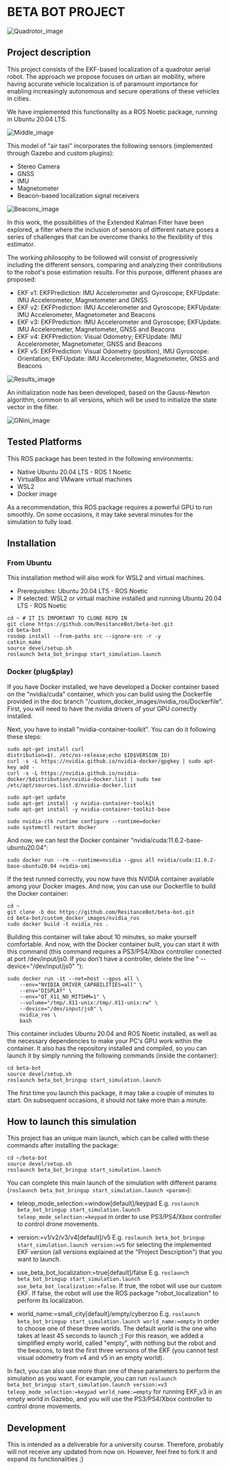 # BETA BOT PROJECT
![Quadrotor_image](https://github.com/ResitanceBot/beta-bot/blob/doc/images/Presentation.png)

## Project description
This project consists of the EKF-based localization of a quadrotor aerial robot. The approach we propose focuses on urban air mobility, where having accurate vehicle localization is of paramount importance for enabling increasingly autonomous and secure operations of these vehicles in cities.

We have implemented this functionality as a ROS Noetic package, running in Ubuntu 20.04 LTS. 

![Middle_image](https://github.com/ResitanceBot/beta-bot/blob/doc/images/Middle.png)

This model of "air taxi" incorporates the following sensors (implemented through Gazebo and custom plugins):

- Stereo Camera
- GNSS
- IMU
- Magnetometer
- Beacon-based localization signal receivers

![Beacons_image](https://github.com/ResitanceBot/beta-bot/blob/doc/images/Beacons.png)

In this work, the possibilities of the Extended Kalman Filter have been explored, a filter where the inclusion of sensors of different nature poses a series of challenges that can be overcome thanks to the flexibility of this estimator.

The working philosophy to be followed will consist of progressively including the different sensors, comparing and analyzing their contributions to the robot's pose estimation results. For this purpose, different phases are proposed:

- EKF v1: EKFPrediction: IMU Accelerometer and Gyroscope; EKFUpdate: IMU Accelerometer, Magnetometer and GNSS
- EKF v2: EKFPrediction: IMU Accelerometer and Gyroscope; EKFUpdate: IMU Accelerometer, Magnetometer and Beacons
- EKF v3: EKFPrediction: IMU Accelerometer and Gyroscope; EKFUpdate: IMU Accelerometer, Magnetometer, GNSS and Beacons
- EKF v4: EKFPrediction: Visual Odometry; EKFUpdate: IMU Accelerometer, Magnetometer, GNSS and Beacons
- EKF v5: EKFPrediction: Visual Odometry (position), IMU Gyroscope: Orientation; EKFUpdate: IMU Accelerometer, Magnetometer, GNSS and Beacons

![Results_image](https://github.com/ResitanceBot/beta-bot/blob/doc/images/Results.png)

An initialization node has been developed, based on the Gauss-Newton algorithm, common to all versions, which will be used to initialize the state vector in the filter.

![GNini_image](https://github.com/ResitanceBot/beta-bot/blob/doc/images/GNini.png)

## Tested Platforms
This ROS package has been tested in the following environments:
- Native Ubuntu 20.04 LTS - ROS 1 Noetic
- VirtualBox and VMware virtual machines 
- WSL2
- Docker image

As a recommendation, this ROS package requires a powerful GPU to run smoothly. On some occasions, it may take several minutes for the simulation to fully load.

## Installation
### From Ubuntu
This installation method will also work for WSL2 and virtual machines.

- Prerequisites: Ubuntu 20.04 LTS - ROS Noetic
- If selected: WSL2 or virtual machine installed and running Ubuntu 20.04 LTS - ROS Noetic
```
cd ~ # IT IS IMPORTANT TO CLONE REPO IN 
git clone https://github.com/ResitanceBot/beta-bot.git
cd beta-bot
rosdep install --from-paths src --ignore-src -r -y
catkin_make
source devel/setup.sh
roslaunch beta_bot_bringup start_simulation.launch
```
### Docker (plug&play)
If you have Docker installed, we have developed a Docker container based on the "nvidia/cuda" container, which you can build using the Dockerfile provided in the doc branch "/custom_docker_images/nvidia_ros/Dockerfile". First, you will need to have the nvidia drivers of your GPU correctly installed. 

Next, you have to install "nvidia-container-toolkit". You can do it following these steps:
```
sudo apt-get install curl       
distribution=$(. /etc/os-release;echo $ID$VERSION_ID)
curl -s -L https://nvidia.github.io/nvidia-docker/gpgkey | sudo apt-key add -
curl -s -L https://nvidia.github.io/nvidia-docker/$distribution/nvidia-docker.list | sudo tee /etc/apt/sources.list.d/nvidia-docker.list

sudo apt-get update
sudo apt-get install -y nvidia-container-toolkit
sudo apt-get install -y nvidia-container-toolkit-base

sudo nvidia-ctk runtime configure --runtime=docker
sudo systemctl restart docker
```
And now, we can test the Docker container "nvidia/cuda:11.6.2-base-ubuntu20.04":

```
sudo docker run --rm --runtime=nvidia --gpus all nvidia/cuda:11.6.2-base-ubuntu20.04 nvidia-smi
```
If the test runned correctly, you now have this NVIDIA container available among your Docker images. And now, you can use our Dockerfile to build the Docker container:

```
cd ~
git clone -b doc https://github.com/ResitanceBot/beta-bot.git
cd beta-bot/custom_docker_images/nvidia_ros
sudo docker build -t nvidia_ros .      
```
Building this container will take about 10 minutes, so make yourself comfortable.
And now, with the Docker container built, you can start it with this command (this command requires a PS3/PS4/Xbox controller conected at port /dev/input/js0. If you don't have a controller, delete the line "    --device="/dev/input/js0" \"):
```
sudo docker run -it --net=host --gpus all \
    --env="NVIDIA_DRIVER_CAPABILITIES=all" \
    --env="DISPLAY" \
    --env="QT_X11_NO_MITSHM=1" \
    --volume="/tmp/.X11-unix:/tmp/.X11-unix:rw" \
    --device="/dev/input/js0" \
    nvidia_ros \
    bash
```

This container includes Ubuntu 20.04 and ROS Noetic installed, as well as the necessary dependencies to make your PC's GPU work within the container. It also has the repository installed and compiled, so you can launch it by simply running the following commands (inside the container):

```
cd beta-bot
source devel/setup.sh
roslaunch beta_bot_bringup start_simulation.launch 
```

The first time you launch this package, it may take a couple of minutes to start. On subsequent occasions, it should not take more than a minute.

## How to launch this simulation
This project has an unique main launch, which can be called with these commands after installing the package:

```
cd ~/beta-bot
source devel/setup.sh
roslaunch beta_bot_bringup start_simulation.launch
```

You can complete this main launch of the simulation with different params (```roslaunch beta_bot_bringup start_simulation.launch <param>```):

 * teleop_mode_selection:=window[default]/keypad
E.g. ```roslaunch beta_bot_bringup start_simulation.launch teleop_mode_selection:=keypad``` in order to use PS3/PS4/Xbox controller to control drone movements.

 * version:=v1/v2/v3/v4[default]/v5
E.g. ```roslaunch beta_bot_bringup start_simulation.launch version:=v5``` for selecting the implemented EKF version (all versions explained at the "Project Description") that you want to launch.

 * use_beta_bot_localization:=true[default]/false
E.g. ```roslaunch beta_bot_bringup start_simulation.launch use_beta_bot_localization:=false```. If true, the robot will use our custom EKF. If false, the robot will use the ROS package "robot_localization" to perform its localization.

 * world_name:=small_city[default]/empty/cyberzoo
E.g. ```roslaunch beta_bot_bringup start_simulation.launch world_name:=empty``` in order to choose one of these three worlds. The default world is the one who takes at least 45 seconds to launch ;)
For this reason, we added a simplified empty world, called "empty", with nothing but the robot and the beacons, to test the first three versions of the EKF (you cannot test visual odometry from v4 and v5 in an empty world).

In fact, you can also use more than one of these parameters to perform the simulation as you want. For example, you can run ```roslaunch beta_bot_bringup start_simulation.launch version:=v3 teleop_mode_selection:=keypad world_name:=empty``` for running EKF_v3 in an empty world in Gazebo, and you will use the PS3/PS4/Xbox controller to control drone movements.  

## Development
This is intended as a deliverable for a university course. Therefore, probably will not receive any updated from now on. However, feel free to fork it and expand its functionalities ;)

